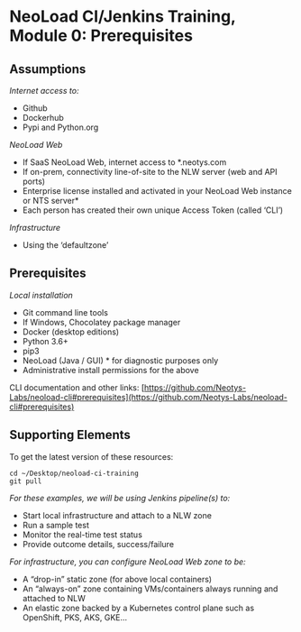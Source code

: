 # NeoLoad CI/Jenkins Training, Module 0: Prerequisites

## Assumptions

*Internet access to:*
 - Github
 - Dockerhub
 - Pypi and Python.org

*NeoLoad Web*
 - If SaaS NeoLoad Web, internet access to *.neotys.com
 - If on-prem, connectivity line-of-site to the NLW server (web and API ports)
 - Enterprise license installed and activated in your NeoLoad Web instance or NTS server*
 - Each person has created their own unique Access Token (called ‘CLI’)

*Infrastructure*
 - Using the ‘defaultzone’

## Prerequisites

*Local installation*
 - Git command line tools
 - If Windows, Chocolatey package manager
 - Docker (desktop editions)
 - Python 3.6+
 - pip3
 - NeoLoad (Java / GUI) * for diagnostic purposes only
 - Administrative install permissions for the above

CLI documentation and other links: [https://github.com/Neotys-Labs/neoload-cli#prerequisites](https://github.com/Neotys-Labs/neoload-cli#prerequisites)

## Supporting Elements

To get the latest version of these resources:
```
cd ~/Desktop/neoload-ci-training
git pull
```

*For these examples, we will be using Jenkins pipeline(s) to:*
 - Start local infrastructure and attach to a NLW zone
 - Run a sample test
 - Monitor the real-time test status
 - Provide outcome details, success/failure

*For infrastructure, you can configure NeoLoad Web zone to be:*
 - A “drop-in” static zone (for above local containers)
 - An “always-on” zone containing VMs/containers always running and attached to NLW
 - An elastic zone backed by a Kubernetes control plane such as OpenShift, PKS, AKS, GKE...
